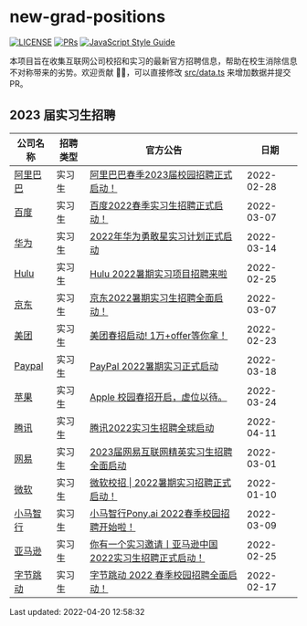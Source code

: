 # new-grad-positions

[![LICENSE](https://img.shields.io/github/license/upupming/new-grad-positions?style=flat-square)](https://github.com/upupming/new-grad-positions/blob/main/LICENSE) [![PRs](https://img.shields.io/badge/PRs-welcome-brightgreen.svg?style=flat-square)](https://github.com/upupming/new-grad-positions/blob/main/src/data.ts) [![JavaScript Style Guide](https://img.shields.io/badge/code_style-standard-brightgreen.svg?style=flat-square)](https://standardjs.com)

本项目旨在收集互联网公司校招和实习的最新官方招聘信息，帮助在校生消除信息不对称带来的劣势。欢迎贡献 👏🏻，可以直接修改 [src/data.ts](src/data.ts) 来增加数据并提交 PR。

## 2023 届实习生招聘

|公司名称|招聘类型|官方公告|日期|
|-|-|-|-|
|[阿里巴巴](https:\/\/talent.alibaba.com\/)|实习生|[阿里巴巴春季2023届校园招聘正式启动！](https:\/\/mp.weixin.qq.com\/s\/ImsLgsFI5o28pjWJObqDFg)|2022-02-28|
|[百度](https:\/\/talent.baidu.com\/static\/index.html)|实习生|[百度2022春季实习生招聘正式启动！](https:\/\/mp.weixin.qq.com\/s\/G\_zZHWShta2ioKs16hVmvQ)|2022-03-07|
|[华为](https:\/\/career.huawei.com\/reccampportal\/portal5\/index.html)|实习生|[2022年华为勇敢星实习计划正式启动](https:\/\/mp.weixin.qq.com\/s\/oT2csvg891vUtVI-1CU2OA)|2022-03-14|
|[Hulu](https:\/\/jobs.disneycareers.com\/search-jobs?orgIds=391-28648&ascf=\[{%22key%22:%22custom\_fields.IndustryCustomField%22,%22value%22:%22Hulu%22}\])|实习生|[Hulu 2022暑期实习项目招聘来啦](https:\/\/mp.weixin.qq.com\/s\/RyvQZPNZJUQto3hFcwLKgQ)|2022-02-25|
|[京东](https:\/\/zhaopin.jd.com\/)|实习生|[京东2022暑期实习生招聘全面启动！](https:\/\/mp.weixin.qq.com\/s\/L3oZpuBwoybBRxpOTbjwkg)|2022-03-07|
|[美团](https:\/\/campus.meituan.com\/recruit)|实习生|[美团春招启动! 1万+offer等你拿！](https:\/\/mp.weixin.qq.com\/s\/p9\_jPgRcDnz0iOOVedIAQA)|2022-02-23|
|[Paypal](https:\/\/www.paypal.com\/us\/webapps\/mpp\/jobs\/locations\/china)|实习生|[PayPal 2022暑期实习正式启动](https:\/\/mp.weixin.qq.com\/s\/qRd\_flyPkWD8XS5UB-8X4A)|2022-03-18|
|[苹果](https:\/\/www.apple.com\/careers\/cn\/)|实习生|[Apple 校园春招开启，虚位以待。](https:\/\/mp.weixin.qq.com\/s\/y1EdX-Q4gYsq1XZSMZdQTA)|2022-03-24|
|[腾讯](https:\/\/join.qq.com\/)|实习生|[腾讯2022实习生招聘全球启动](https:\/\/mp.weixin.qq.com\/s\/UezGc383DBV9cjMjYbNCzg)|2022-04-11|
|[网易](https:\/\/campus.163.com\/app\/index)|实习生|[2023届网易互联网精英实习生招聘全面启动](https:\/\/mp.weixin.qq.com\/s\/0eIEalTM4h3T9\_7iUANfdQ)|2022-03-01|
|[微软](https:\/\/careers.microsoft.com\/us\/en\/actioncenter)|实习生|[微软校招 \| 2022暑期实习招聘正式启动！](https:\/\/mp.weixin.qq.com\/s\/0kwiVC9tAH5GeaIE60dOqw)|2022-01-10|
|[小马智行](https:\/\/app.mokahr.com\/campus\_apply\/pony\/2735)|实习生|[小马智行Pony.ai 2022春季校园招聘开始啦！](https:\/\/mp.weixin.qq.com\/s\/QMpGia29XtyW4E-5rLTZkw)|2022-03-09|
|[亚马逊](https:\/\/jobs.bytedance.com\/)|实习生|[你有一个实习邀请丨亚马逊中国2022实习生招聘正式启动！](https:\/\/mp.weixin.qq.com\/s\/\_E-CdOfzBLPYNOipjOXZ6w)|2022-02-25|
|[字节跳动](https:\/\/jobs.bytedance.com\/)|实习生|[字节跳动 2022 春季校园招聘全面启动！](https:\/\/mp.weixin.qq.com\/s\/mee1XP80u1oBs2NbX-reHw)|2022-02-17|

Last updated: 2022-04-20 12:58:32
